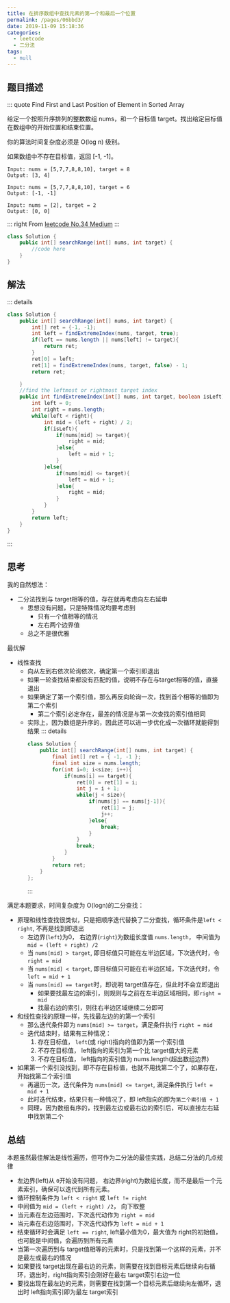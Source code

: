 ```yaml
---
title: 在排序数组中查找元素的第一个和最后一个位置
permalink: /pages/06bbd3/
date: 2019-11-09 15:18:36
categories: 
  - leetcode
  - 二分法
tags: 
  - null
---
```

## 题目描述

::: quote  Find First and Last Position of Element in Sorted Array

给定一个按照升序排列的整数数组 nums，和一个目标值 target。找出给定目标值在数组中的开始位置和结束位置。

你的算法时间复杂度必须是 O(log n) 级别。

如果数组中不存在目标值，返回 [-1, -1]。
```
Input: nums = [5,7,7,8,8,10], target = 8
Output: [3, 4]
```

```
Input: nums = [5,7,7,8,8,10], target = 6
Output: [-1, -1]
```

```
Input: nums = [2], target = 2
Output: [0, 0]
```

::: right
From [leetcode No.34 Medium](https://leetcode.com/problems/find-first-and-last-position-of-element-in-sorted-array/)
:::

``` java
class Solution {
    public int[] searchRange(int[] nums, int target) {
        //code here
    }
}
```

## 解法

::: details 

``` java
class Solution {
    public int[] searchRange(int[] nums, int target) {
        int[] ret = {-1, -1};
        int left = findExtremeIndex(nums, target, true);
        if(left == nums.length || nums[left] != target){
            return ret;
        }
        ret[0] = left;
        ret[1] = findExtremeIndex(nums, target, false) - 1;
        return ret;

    }
    //find the leftmost or rightmost target index
    public int findExtremeIndex(int[] nums, int target, boolean isLeft){
        int left = 0;
        int right = nums.length;
        while(left < right){
            int mid = (left + right) / 2;
            if(isLeft){
                if(nums[mid] >= target){
                    right = mid;
                }else{
                    left = mid + 1;
                }
            }else{
                if(nums[mid] <= target){
                    left = mid + 1;
                }else{
                    right = mid;
                }
            }
        }
        return left;
    }
}
```

:::

## 思考
我的自然想法：
- 二分法找到与 target相等的值，存在就再考虑向左右延申
    - 思想没有问题，只是特殊情况均要考虑到
        - 只有一个值相等的情况
        - 左右两个边界值
    - 总之不是很优雅

最优解
- 线性查找
    - 向从左到右依次轮询依次，确定第一个索引即退出
    - 如果一轮查找结束都没有匹配的值，说明不存在与target相等的值，直接退出
    - 如果确定了第一个索引值，那么再反向轮询一次，找到首个相等的值即为第二个索引
        - 第二个索引必定存在，最差的情况是与第一次查找的索引值相同
    - 实际上，因为数组是升序的，因此还可以进一步优化成一次循环就能得到结果
        ::: details
        ```java
        class Solution {
            public int[] searchRange(int[] nums, int target) {
                final int[] ret = { -1, -1 };
                final int size = nums.length;
                for(int i=0; i<size; i++){
                    if(nums[i] == target){
                        ret[0] = ret[1] = i;
                        int j = i + 1;
                        while(j < size){
                            if(nums[j] == nums[j-1]){
                                ret[1] = j;
                                j++;
                            }else{
                                break;
                            }
                        }
                        break;
                    }
                }
                return ret;
            }
        };
        ```
        :::

满足本题要求，时间复杂度为 O(logn)的二分查找：
- 原理和线性查找很类似，只是把顺序迭代替换了二分查找，循环条件是`left < right`, 不再是找到即退出
    - 左边界(`left`)为0， 右边界(`right`)为数组长度值 `nums.length`， 中间值为 `mid = (left + right) /2`
    - 当 `nums[mid] > target`, 即目标值只可能在左半边区域，下次迭代时，令 `right = mid`
    - 当 `nums[mid] < target`, 即目标值只可能在右半边区域，下次迭代时，令 `left = mid + 1`
    - 当 `nums[mid] == target`时，即说明 target值存在，但此时不会立即退出
        - 如果要找最左边的索引，则规则与之前在左半边区域相同，即`right = mid`
        - 找最右边的索引，则往右半边区域继续二分即可
- 和线性查找的原理一样，先找最左边的的第一个索引
    - 那么迭代条件即为 `nums[mid] >= target`，满足条件执行 `right = mid`
    - 迭代结束时，结果有三种情况：
        1. 存在目标值， `left`(或 right)指向的值即为第一个索引值
        2. 不存在目标值， left指向的索引为第一个比 target值大的元素
        3. 不存在目标值， left指向的索引值为 nums.length(超出数组边界)
- 如果第一个索引没找到，即不存在目标值，也就不用找第二个了，如果存在，开始找第二个索引值
    - 再遍历一次，迭代条件为 `nums[mid] <= target`, 满足条件执行 `left = mid + 1`
    - 此时迭代结束，结果只有一种情况了，即 left指向的即为`第二个索引值 + 1`
    - 同理，因为数组有序的，找到最左边或最右边的索引后，可以直接左右延申找到第二个



## 总结
本题虽然最佳解法是线性遍历，但可作为二分法的最佳实践，总结二分法的几点规律
- 左边界(left)从 `0`开始没有问题， 右边界(right)为数组长度，而不是最后一个元素索引，确保可以迭代到所有元素。
- 循环控制条件为 `left < right` 或 `left != right`
- 中间值为 `mid = (left + right) /2`， 向下取整
- 当元素在左边范围时，下次迭代动作为 `right = mid`
- 当元素在右边范围时，下次迭代动作为 `left = mid + 1`
- 结束循环时会满足 `left == right`, left最小值为0，最大值为 right的初始值，也可能是中间值，会遍历到所有元素
- 当第一次遍历到与 target值相等的元素时，只是找到第一个这样的元素，并不是最左或最右的情况
- 如果要找 target出现在最右边的元素，则需要在找到目标元素后继续向右循环，退出时，right指向索引会刚好在最右 target索引右边一位
- 要找出现在最左边的元素，则需要在找到第一个目标元素后继续向左循环，退出时 left指向索引即为最左 target索引
